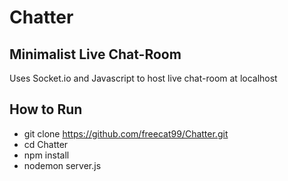 # Chatter 
## Minimalist Live Chat-Room
Uses Socket.io and Javascript to host live chat-room at localhost

## How to Run
- git clone https://github.com/freecat99/Chatter.git
- cd Chatter
- npm install
- nodemon server.js 
